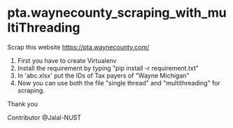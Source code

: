 # pta.waynecounty_scraping_with_multiThreading

Scrap this website https://pta.waynecounty.com/
1. First you have to create Virtualenv
2. Install the requirement by typing "pip install -r requirement.txt"
3. In 'abc.xlsx' put the IDs of Tax payers of "Wayne Michigan"
4. Now you can use both the file "single thread" and "multithreading" for scraping. 

Thank you

Contributor @Jalal-NUST
